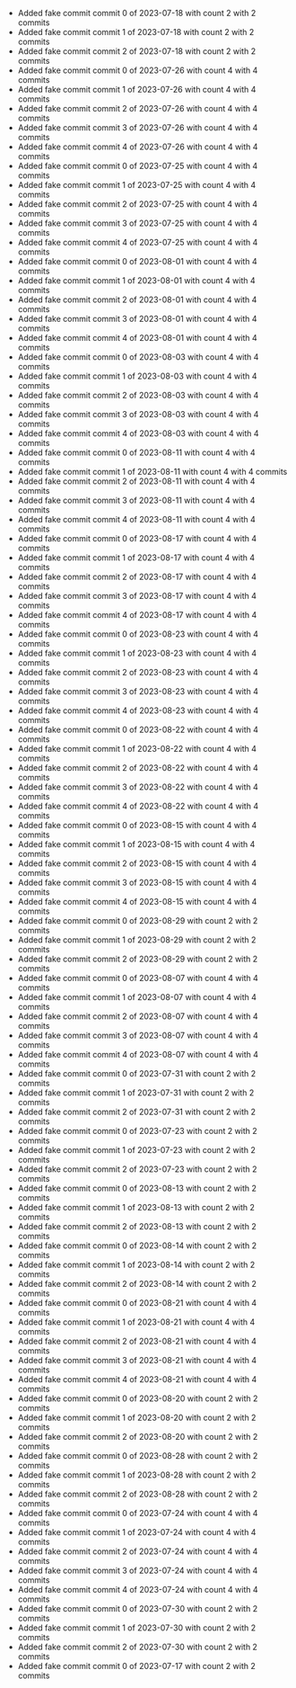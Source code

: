 - Added fake commit commit 0 of 2023-07-18 with count 2 with 2 commits
- Added fake commit commit 1 of 2023-07-18 with count 2 with 2 commits
- Added fake commit commit 2 of 2023-07-18 with count 2 with 2 commits
- Added fake commit commit 0 of 2023-07-26 with count 4 with 4 commits
- Added fake commit commit 1 of 2023-07-26 with count 4 with 4 commits
- Added fake commit commit 2 of 2023-07-26 with count 4 with 4 commits
- Added fake commit commit 3 of 2023-07-26 with count 4 with 4 commits
- Added fake commit commit 4 of 2023-07-26 with count 4 with 4 commits
- Added fake commit commit 0 of 2023-07-25 with count 4 with 4 commits
- Added fake commit commit 1 of 2023-07-25 with count 4 with 4 commits
- Added fake commit commit 2 of 2023-07-25 with count 4 with 4 commits
- Added fake commit commit 3 of 2023-07-25 with count 4 with 4 commits
- Added fake commit commit 4 of 2023-07-25 with count 4 with 4 commits
- Added fake commit commit 0 of 2023-08-01 with count 4 with 4 commits
- Added fake commit commit 1 of 2023-08-01 with count 4 with 4 commits
- Added fake commit commit 2 of 2023-08-01 with count 4 with 4 commits
- Added fake commit commit 3 of 2023-08-01 with count 4 with 4 commits
- Added fake commit commit 4 of 2023-08-01 with count 4 with 4 commits
- Added fake commit commit 0 of 2023-08-03 with count 4 with 4 commits
- Added fake commit commit 1 of 2023-08-03 with count 4 with 4 commits
- Added fake commit commit 2 of 2023-08-03 with count 4 with 4 commits
- Added fake commit commit 3 of 2023-08-03 with count 4 with 4 commits
- Added fake commit commit 4 of 2023-08-03 with count 4 with 4 commits
- Added fake commit commit 0 of 2023-08-11 with count 4 with 4 commits
- Added fake commit commit 1 of 2023-08-11 with count 4 with 4 commits
- Added fake commit commit 2 of 2023-08-11 with count 4 with 4 commits
- Added fake commit commit 3 of 2023-08-11 with count 4 with 4 commits
- Added fake commit commit 4 of 2023-08-11 with count 4 with 4 commits
- Added fake commit commit 0 of 2023-08-17 with count 4 with 4 commits
- Added fake commit commit 1 of 2023-08-17 with count 4 with 4 commits
- Added fake commit commit 2 of 2023-08-17 with count 4 with 4 commits
- Added fake commit commit 3 of 2023-08-17 with count 4 with 4 commits
- Added fake commit commit 4 of 2023-08-17 with count 4 with 4 commits
- Added fake commit commit 0 of 2023-08-23 with count 4 with 4 commits
- Added fake commit commit 1 of 2023-08-23 with count 4 with 4 commits
- Added fake commit commit 2 of 2023-08-23 with count 4 with 4 commits
- Added fake commit commit 3 of 2023-08-23 with count 4 with 4 commits
- Added fake commit commit 4 of 2023-08-23 with count 4 with 4 commits
- Added fake commit commit 0 of 2023-08-22 with count 4 with 4 commits
- Added fake commit commit 1 of 2023-08-22 with count 4 with 4 commits
- Added fake commit commit 2 of 2023-08-22 with count 4 with 4 commits
- Added fake commit commit 3 of 2023-08-22 with count 4 with 4 commits
- Added fake commit commit 4 of 2023-08-22 with count 4 with 4 commits
- Added fake commit commit 0 of 2023-08-15 with count 4 with 4 commits
- Added fake commit commit 1 of 2023-08-15 with count 4 with 4 commits
- Added fake commit commit 2 of 2023-08-15 with count 4 with 4 commits
- Added fake commit commit 3 of 2023-08-15 with count 4 with 4 commits
- Added fake commit commit 4 of 2023-08-15 with count 4 with 4 commits
- Added fake commit commit 0 of 2023-08-29 with count 2 with 2 commits
- Added fake commit commit 1 of 2023-08-29 with count 2 with 2 commits
- Added fake commit commit 2 of 2023-08-29 with count 2 with 2 commits
- Added fake commit commit 0 of 2023-08-07 with count 4 with 4 commits
- Added fake commit commit 1 of 2023-08-07 with count 4 with 4 commits
- Added fake commit commit 2 of 2023-08-07 with count 4 with 4 commits
- Added fake commit commit 3 of 2023-08-07 with count 4 with 4 commits
- Added fake commit commit 4 of 2023-08-07 with count 4 with 4 commits
- Added fake commit commit 0 of 2023-07-31 with count 2 with 2 commits
- Added fake commit commit 1 of 2023-07-31 with count 2 with 2 commits
- Added fake commit commit 2 of 2023-07-31 with count 2 with 2 commits
- Added fake commit commit 0 of 2023-07-23 with count 2 with 2 commits
- Added fake commit commit 1 of 2023-07-23 with count 2 with 2 commits
- Added fake commit commit 2 of 2023-07-23 with count 2 with 2 commits
- Added fake commit commit 0 of 2023-08-13 with count 2 with 2 commits
- Added fake commit commit 1 of 2023-08-13 with count 2 with 2 commits
- Added fake commit commit 2 of 2023-08-13 with count 2 with 2 commits
- Added fake commit commit 0 of 2023-08-14 with count 2 with 2 commits
- Added fake commit commit 1 of 2023-08-14 with count 2 with 2 commits
- Added fake commit commit 2 of 2023-08-14 with count 2 with 2 commits
- Added fake commit commit 0 of 2023-08-21 with count 4 with 4 commits
- Added fake commit commit 1 of 2023-08-21 with count 4 with 4 commits
- Added fake commit commit 2 of 2023-08-21 with count 4 with 4 commits
- Added fake commit commit 3 of 2023-08-21 with count 4 with 4 commits
- Added fake commit commit 4 of 2023-08-21 with count 4 with 4 commits
- Added fake commit commit 0 of 2023-08-20 with count 2 with 2 commits
- Added fake commit commit 1 of 2023-08-20 with count 2 with 2 commits
- Added fake commit commit 2 of 2023-08-20 with count 2 with 2 commits
- Added fake commit commit 0 of 2023-08-28 with count 2 with 2 commits
- Added fake commit commit 1 of 2023-08-28 with count 2 with 2 commits
- Added fake commit commit 2 of 2023-08-28 with count 2 with 2 commits
- Added fake commit commit 0 of 2023-07-24 with count 4 with 4 commits
- Added fake commit commit 1 of 2023-07-24 with count 4 with 4 commits
- Added fake commit commit 2 of 2023-07-24 with count 4 with 4 commits
- Added fake commit commit 3 of 2023-07-24 with count 4 with 4 commits
- Added fake commit commit 4 of 2023-07-24 with count 4 with 4 commits
- Added fake commit commit 0 of 2023-07-30 with count 2 with 2 commits
- Added fake commit commit 1 of 2023-07-30 with count 2 with 2 commits
- Added fake commit commit 2 of 2023-07-30 with count 2 with 2 commits
- Added fake commit commit 0 of 2023-07-17 with count 2 with 2 commits
